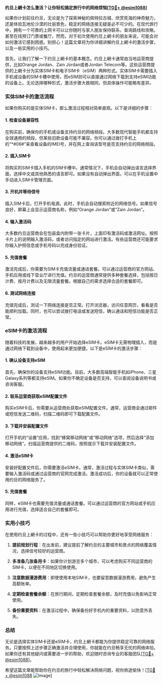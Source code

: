 **约旦上網卡怎么激活？让你轻松搞定旅行中的网络烦恼[[TG💪+ @esim1088](https://t.me/s/esim1088)]**

如果你计划前往约旦，无论是为了探索神秘的佩特拉古城、欣赏死海的神奇魅力，还是体验瓦地伦沙漠的壮丽景色，稳定的网络连接无疑是必不可少的。在现代旅行中，拥有一个可靠的上网卡可以让你随时与家人朋友保持联系，查询路线和攻略，甚至在线预订门票或餐厅。然而，对于初次使用约旦上網卡的朋友来说，可能会对如何激活它感到困惑。别担心！这篇文章将为你详细讲解约旦上網卡的激活步骤，以及一些实用的小技巧。

首先，让我们了解一下约旦上網卡的基本概念。约旦上網卡通常由当地运营商提供，比如Orange Jordan、Zain Jordan或者Jordan Telecom等。这些运营商提供的上網卡分为实体SIM卡和电子SIM卡（eSIM）两种形式。实体SIM卡需要插入手机或设备的SIM卡槽中使用，而eSIM则可以直接通过网络下载到支持eSIM功能的设备上。无论选择哪种形式，激活步骤大致相同，但具体操作可能略有差异。

### 实体SIM卡的激活流程

如果你购买的是实体SIM卡，那么激活过程相对简单直观。以下是详细的步骤：

#### 1. **检查设备兼容性**
   在购买前，确保你的手机或设备支持约旦的网络频段。大多数现代智能手机都支持全球通用的频段，但某些旧款设备可能不兼容。你可以通过拨打手机上的“*#06#”来查看设备的IMEI号，并在网上查询该型号是否支持约旦的网络频段。

#### 2. **插入SIM卡**
   将购买的SIM卡插入手机的SIM卡槽中。通常情况下，手机会自动弹出语言选择界面，选择中文或其他熟悉的语言即可。如果没有自动弹出界面，可以在手机设置中手动进入SIM卡管理页面。

#### 3. **开机并等待信号**
   插入SIM卡后，打开手机电源。此时，手机会自动搜索附近的网络信号。如果信号良好，屏幕上会显示运营商名称，例如“Orange Jordan”或“Zain Jordan”。

#### 4. **输入激活码**
   大多数约旦运营商会在包装盒内附带一张卡片，上面印有激活码或激活网址。按照卡片上的说明输入激活码，或者访问指定的网站进行激活。有些运营商还可能要求你输入护照信息或手机号码以完成身份验证。

#### 5. **充值套餐**
   激活完成后，你需要为SIM卡充值流量或通话套餐。可以通过运营商的官方网站、手机应用或线下营业厅进行充值。约旦的运营商通常提供多种套餐选择，包括按日计费、按月计费以及无限流量套餐。根据自己的需求选择合适的套餐即可。

#### 6. **测试网络连接**
   充值完成后，测试一下网络连接是否正常。打开浏览器，访问任意网页，看看是否能顺利加载。同时，也可以尝试拨打电话或发送短信，确认通话和短信功能是否正常。

### eSIM卡的激活流程

随着科技的发展，越来越多的用户开始选择eSIM卡。eSIM卡无需物理插入，而是通过网络下载到设备中，使用起来更加便捷。以下是eSIM卡的激活步骤：

#### 1. **确认设备支持eSIM**
   首先，确保你的设备支持eSIM功能。目前，大多数高端智能手机如iPhone、三星Galaxy系列等都支持eSIM。如果你不确定设备是否支持，可以查阅设备说明书或咨询客服。

#### 2. **联系运营商获取eSIM配置文件**
   购买eSIM卡后，你需要从运营商处获取eSIM配置文件。通常，运营商会通过邮件或短信发送二维码，扫描二维码即可下载配置文件。

#### 3. **下载并安装配置文件**
   打开手机的“设置”应用，找到“蜂窝移动网络”或“移动网络”选项，然后选择“添加移动网络”。扫描运营商提供的二维码，按照提示下载并安装配置文件。

#### 4. **激活eSIM卡**
   安装好配置文件后，你需要激活eSIM卡。通常，激活过程与实体SIM卡类似，需要输入激活码或通过运营商的官网完成激活。激活成功后，你的设备就可以正常使用约旦的网络服务了。

#### 5. **充值套餐**
   同样，eSIM卡也需要充值流量或通话套餐。可以通过运营商的官方网站或手机应用进行充值，选择适合自己的套餐即可。

### 实用小技巧

在使用约旦上網卡的过程中，还有一些小技巧可以帮助你更好地享受网络服务：

1. **提前规划行程**：在出发前，建议提前了解约旦的主要城市和景点的网络覆盖情况，选择信号较好的运营商。
   
2. **多准备几张备用卡**：如果你计划游览多个城市，可以考虑购买不同运营商的SIM卡，以便在不同地区切换使用。

3. **注意数据漫游费用**：即使使用本地SIM卡，也要留意数据漫游费用，避免产生高额账单。

4. **定期检查套餐余额**：在旅行期间，定期检查套餐余额，及时充值以免影响正常使用。

5. **备份重要资料**：在激活过程中，确保备份好手机内的重要资料，以防意外丢失。

### 总结

无论是选择实体SIM卡还是eSIM卡，约旦上網卡都能为你提供稳定可靠的网络服务。只要按照上述步骤正确激活并合理使用，你就能在约旦畅享无忧的网络体验。如果你还有其他疑问或需要进一步的帮助，欢迎随时咨询专业的客服团队[[TG💪+ @esim1088](https://t.me/s/esim1088)]。

希望这篇文章能帮助你在约旦的旅行中轻松解决网络问题，祝你旅途愉快！[[TG💪+ @esim1088](https://t.me/s/esim1088) ![Image](https://i.postimg.cc/4NQfJmqS/Snipaste-2025-05-13-00-14-12.png)]